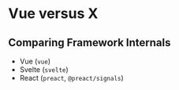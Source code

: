 # Vue versus X

## Comparing Framework Internals

- Vue (`vue`)
- Svelte (`svelte`)
- React (`preact`, `@preact/signals`)
